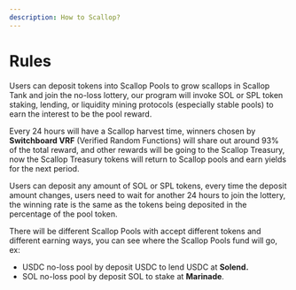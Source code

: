 ```yaml
---
description: How to Scallop?
---
```


# Rules

Users can deposit tokens into Scallop Pools to grow scallops in Scallop Tank and join the no-loss lottery, our program will invoke SOL or SPL token staking, lending, or liquidity mining protocols (especially stable pools) to earn the interest to be the pool reward.

Every 24 hours will have a Scallop harvest time, winners chosen by **Switchboard VRF** (Verified Random Functions) will share out around 93% of the total reward, and other rewards will be going to the Scallop Treasury, now the Scallop Treasury tokens will return to Scallop pools and earn yields for the next period.

Users can deposit any amount of SOL or SPL tokens, every time the deposit amount changes, users need to wait for another 24 hours to join the lottery, the winning rate is the same as the tokens being deposited in the percentage of the pool token.

There will be different Scallop Pools with accept different tokens and different earning ways, you can see where the Scallop Pools fund will go, ex:

* USDC no-loss pool by deposit USDC to lend USDC at **Solend.**
* SOL no-loss pool by deposit SOL to stake at **Marinade**.

